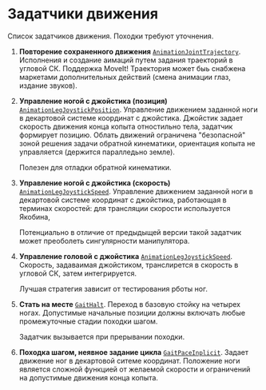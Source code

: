 Задатчики движения
==================

Список задатчиков движения. Походки требуют уточнения.

1. **Повторение сохраненного движения** [`AnimationJointTrajectory`](components-animation-stored-move). 
    Исполнения и создание аимаций путем задания траекторий в угловой СК. Поддержка MoveIt!
    Траектория может быь снабжена маркетами дополнительных действий (смена анимации глаз, издание звуков).

2. **Управление ногой с джойстика (позиция)** [`AnimationLegJoystickPosition`](components-animation-leg-joystick-position). 
    Управление движением заданной ноги в декартовой системе координат с джойстика. Джойстик задает скорость движения конца копыта отностильно тела, задатчик формирует позицию.
    Облать движений ограничена "безопасной" зоной решения задачи обратной кинематики, ориентация копыта не управляется (держится паралледьно земле).

    Полезен для отладки обратной кинематики.

2. **Управление ногой с джойстика (скорость)** [`AnimationLegJoystickSpeed`](components-animation-leg-joystick-position). 
    Управление движением заданной ноги в декартовой системе координат с джойстика, работающая в терминах скоростей: для трансляции скорости используется Якобина,

    Потенциально в отличие от предыдыщей версии такой задатчик может преоболеть сингулярности манипулятора.

2. **Управление головой с джойстика** [`AnimationLegJoystickSpeed`](components-animation-head-joystick). 
    Скорость, задаваимая джойстиком, транслирется в скорость в угловой СК, затем интегрируется.

    Лучшая стратегия зависит от тестирования рботы ног.

2. **Стать на месте** [`GaitHalt`](components-gait-halt). Переход в базовую стойку на четырех ногах. 
    Допустимые начальные позиции должны включать любые промежуточные стадии походки шагом.

    Задатчик вызывается при прерывании походки.

1. **Походка шагом, неявное задание цикла** [`GaitPaceInplicit`](components-gait-pace-implicit). 
    Задает движение ног в декартовой ситеме координат. Положение ноги является сложной функцией от желаемой скорости и ограничений на 
    допустимые движения конца копыта.

